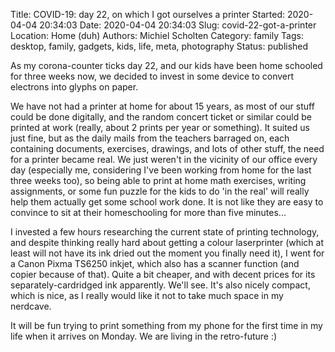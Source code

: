 Title: COVID-19: day 22, on which I got ourselves a printer
Started: 2020-04-04 20:34:03
Date: 2020-04-04 20:34:03
Slug: covid-22-got-a-printer
Location: Home (duh)
Authors: Michiel Scholten
Category: family
Tags: desktop, family, gadgets, kids, life, meta, photography
Status: published

As my corona-counter ticks day 22, and our kids have been home schooled for three weeks now, we decided to invest in some device to convert electrons into glyphs on paper.

We have not had a printer at home for about 15 years, as most of our stuff could be done digitally, and the random concert ticket or similar could be printed at work (really, about 2 prints per year or something). It suited us just fine, but as the daily mails from the teachers barraged on, each containing documents, exercises, drawings, and lots of other stuff, the need for a printer became real. We just weren't in the vicinity of our office every day (especially me, considering I've been working from home for the last three weeks too), so being able to print at home math exercises, writing assignments, or some fun puzzle for the kids to do 'in the real' will really help them actually get some school work done. It is not like they are easy to convince to sit at their homeschooling for more than five minutes...

I invested a few hours researching the current state of printing technology, and despite thinking really hard about getting a colour laserprinter (which at least will not have its ink dried out the moment you finally need it), I went for a Canon Pixma TS6250 inkjet, which also has a scanner function (and copier because of that). Quite a bit cheaper, and with decent prices for its separately-cardridged ink apparently. We'll see. It's also nicely compact, which is nice, as I really would like it not to take much space in my nerdcave.

It will be fun trying to print something from my phone for the first time in my life when it arrives on Monday. We are living in the retro-future :)

